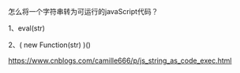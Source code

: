 怎么将一个字符串转为可运行的javaScript代码？

1、eval(str)

2、( new Function(str) )()



https://www.cnblogs.com/camille666/p/js_string_as_code_exec.html